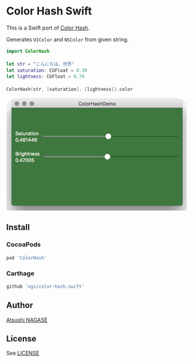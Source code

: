 # Color Hash Swift

This is a Swift port of [Color Hash](https://github.com/zenozeng/color-hash).

Generates `UIColor` and `NSColor` from given string.

```swift
import ColorHash

let str = "こんにちは、世界"
let saturation: CGFloat = 0.30
let lightness: CGFloat = 0.70

ColorHash(str, [saturation], [lightness]).color
```

![Screen](screen.gif)

Install
-------

### CocoaPods

```rb
pod 'ColorHash'
```

### Carthage

```rb
github 'ngs/color-hash.swift'
```


Author
------

[Atsushi NAGASE](http://ngs.io)

License
-------

See [LICENSE](./LICENSE)
